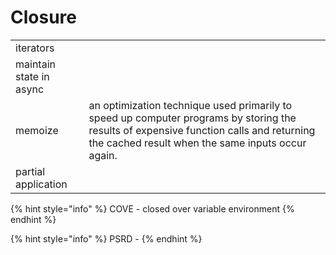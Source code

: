 # Closure

|  |  |
| :--- | :--- |
| iterators |  |
| maintain state in async |  |
| memoize | an optimization technique used primarily to speed up computer programs by storing the results of expensive function calls and returning the cached result when the same inputs occur again. |
| partial application |  |

{% hint style="info" %}
COVE - closed over variable environment
{% endhint %}

{% hint style="info" %}
PSRD - 
{% endhint %}

